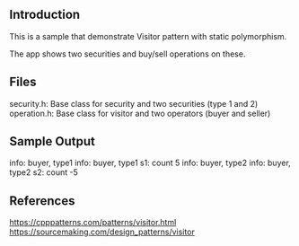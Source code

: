 Introduction
---

This is a sample that demonstrate Visitor pattern with static polymorphism.

The app shows two securities and buy/sell operations on these.

Files
---

security.h:    Base class for security and two securities (type 1 and 2)
operation.h: Base class for visitor and two operators (buyer and seller)

Sample Output
---

info: buyer, type1
info: buyer, type1
s1: count 5
info: buyer, type2
info: buyer, type2
s2: count -5

References
---

https://cpppatterns.com/patterns/visitor.html
https://sourcemaking.com/design_patterns/visitor
